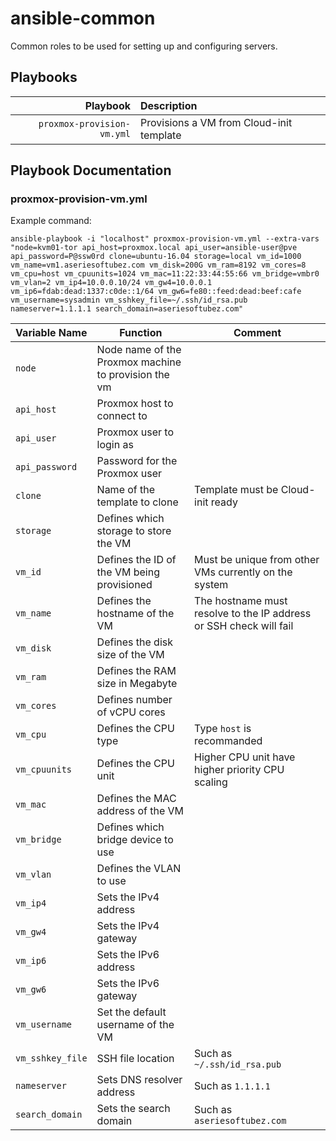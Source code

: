 # ansible-common

Common roles to be used for setting up and configuring servers.

## Playbooks
| Playbook | Description |
|     ---: | :---        |
| `proxmox-provision-vm.yml` | Provisions a VM from Cloud-init template

## Playbook Documentation
### proxmox-provision-vm.yml
Example command:
```
ansible-playbook -i "localhost" proxmox-provision-vm.yml --extra-vars "node=kvm01-tor api_host=proxmox.local api_user=ansible-user@pve api_password=P@ssw0rd clone=ubuntu-16.04 storage=local vm_id=1000 vm_name=vm1.aseriesoftubez.com vm_disk=200G vm_ram=8192 vm_cores=8 vm_cpu=host vm_cpuunits=1024 vm_mac=11:22:33:44:55:66 vm_bridge=vmbr0 vm_vlan=2 vm_ip4=10.0.0.10/24 vm_gw4=10.0.0.1 vm_ip6=fdab:dead:1337:c0de::1/64 vm_gw6=fe80::feed:dead:beef:cafe vm_username=sysadmin vm_sshkey_file=~/.ssh/id_rsa.pub nameserver=1.1.1.1 search_domain=aseriesoftubez.com"
```
| Variable Name | Function |  Comment |
| ------------- | -------- |  ------- |
| `node` | Node name of the Proxmox machine to provision the vm | |
| `api_host` | Proxmox host to connect to | |
| `api_user` | Proxmox user to login as | |
| `api_password` | Password for the Proxmox user | |
| `clone` | Name of the template to clone | Template must be Cloud-init ready |
| `storage` | Defines which storage to store the VM | |
| `vm_id` | Defines the ID of the VM being provisioned | Must be unique from other VMs currently on the system |
| `vm_name` | Defines the hostname of the VM | The hostname must resolve to the IP address or SSH check will fail |
| `vm_disk` | Defines the disk size of the VM | |
| `vm_ram` | Defines the RAM size in Megabyte | |
| `vm_cores` | Defines number of vCPU cores | |
| `vm_cpu` | Defines the CPU type | Type `host` is recommanded |
| `vm_cpuunits` | Defines the CPU unit | Higher CPU unit have higher priority CPU scaling |
| `vm_mac` | Defines the MAC address of the VM | |
| `vm_bridge` | Defines which bridge device to use | |
| `vm_vlan` | Defines the VLAN to use | |
| `vm_ip4` | Sets the IPv4 address | |
| `vm_gw4` | Sets the IPv4 gateway | |
| `vm_ip6` | Sets the IPv6 address | |
| `vm_gw6` | Sets the IPv6 gateway | |
| `vm_username` | Set the default username of the VM | |
| `vm_sshkey_file` | SSH file location | Such as `~/.ssh/id_rsa.pub ` |
| `nameserver` | Sets DNS resolver address | Such as `1.1.1.1` |
| `search_domain` | Sets the search domain | Such as `aseriesoftubez.com` |
